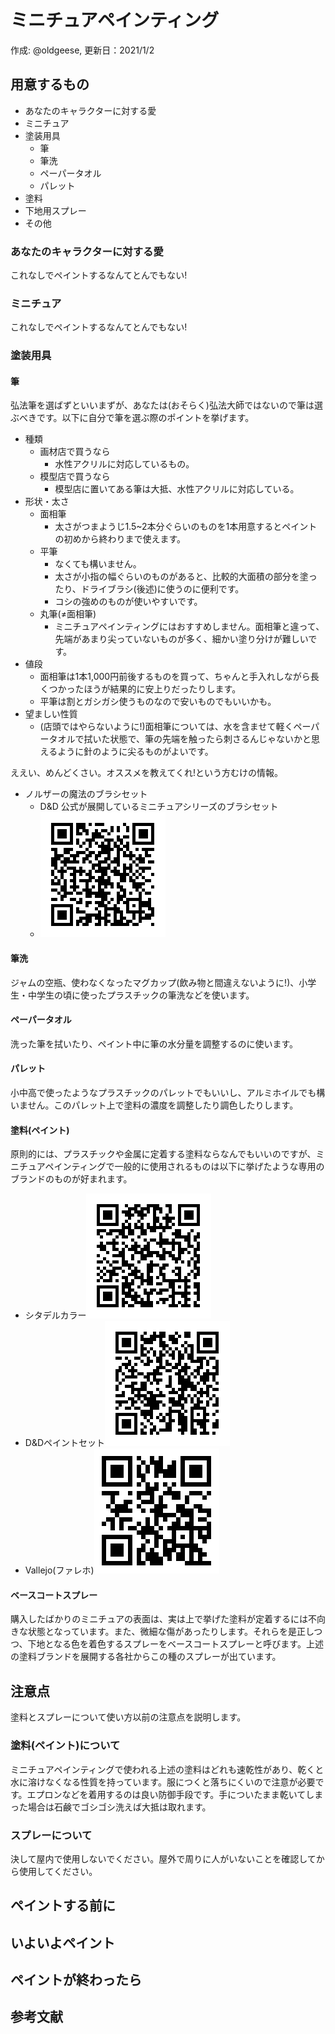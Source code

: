 # ミニチュアペインティング

作成: @oldgeese, 更新日：2021/1/2

## 用意するもの

* あなたのキャラクターに対する愛
* ミニチュア
* 塗装用具
  * 筆
  * 筆洗
  * ペーパータオル
  * パレット
* 塗料
* 下地用スプレー
* その他

### あなたのキャラクターに対する愛

これなしでペイントするなんてとんでもない!

### ミニチュア

これなしでペイントするなんてとんでもない!

### 塗装用具

#### 筆

弘法筆を選ばずといいまずが、あなたは(おそらく)弘法大師ではないので筆は選ぶべきです。以下に自分で筆を選ぶ際のポイントを挙げます。

* 種類
  * 画材店で買うなら
    * 水性アクリルに対応しているもの。
  * 模型店で買うなら
    * 模型店に置いてある筆は大抵、水性アクリルに対応している。
* 形状・太さ
  * 面相筆
    * 太さがつまようじ1.5~2本分ぐらいのものを1本用意するとペイントの初めから終わりまで使えます。
  * 平筆
    * なくても構いません。
    * 太さが小指の幅ぐらいのものがあると、比較的大面積の部分を塗ったり、ドライブラシ(後述)に使うのに便利です。
    * コシの強めのものが使いやすいです。
  * 丸筆(≠面相筆)
    * ミニチュアペインティングにはおすすめしません。面相筆と違って、先端があまり尖っていないものが多く、細かい塗り分けが難しいです。
* 値段
  * 面相筆は1本1,000円前後するものを買って、ちゃんと手入れしながら長くつかったほうが結果的に安上りだったりします。
  * 平筆は割とガシガシ使うものなので安いものでもいいかも。
* 望ましい性質
  * (店頭ではやらないように!)面相筆については、水を含ませて軽くペーパータオルで拭いた状態で、筆の先端を触ったら刺さるんじゃないかと思えるように針のように尖るものがよいです。



ええい、めんどくさい。オススメを教えてくれ!という方むけの情報。

* ノルザーの魔法のブラシセット
  * D&D 公式が展開しているミニチュアシリーズのブラシセット
  * ![dd_brushset](./dd_brushset.png)

#### 筆洗

ジャムの空瓶、使わなくなったマグカップ(飲み物と間違えないように!)、小学生・中学生の頃に使ったプラスチックの筆洗などを使います。

#### ペーパータオル

洗った筆を拭いたり、ペイント中に筆の水分量を調整するのに使います。

#### パレット

小中高で使ったようなプラスチックのパレットでもいいし、アルミホイルでも構いません。このパレット上で塗料の濃度を調整したり調色したりします。

#### 塗料(ペイント)

原則的には、プラスチックや金属に定着する塗料ならなんでもいいのですが、ミニチュアペインティングで一般的に使用されるものは以下に挙げたような専用のブランドのものが好まれます。

* シタデルカラー![citadel_color](./citadel_color.png)
* D&Dペイントセット![dd_paint](./dd_paint.png)
* Vallejo(ファレホ)![vallejo](./vallejo.png)

#### ベースコートスプレー

購入したばかりのミニチュアの表面は、実は上で挙げた塗料が定着するには不向きな状態となっています。また、微細な傷があったりします。それらを是正しつつ、下地となる色を着色するスプレーをベースコートスプレーと呼びます。上述の塗料ブランドを展開する各社からこの種のスプレーが出ています。

## 注意点

塗料とスプレーについて使い方以前の注意点を説明します。

### 塗料(ペイント)について

ミニチュアペインティングで使われる上述の塗料はどれも速乾性があり、乾くと水に溶けなくなる性質を持っています。服につくと落ちにくいので注意が必要です。エプロンなどを着用するのは良い防御手段です。手についたまま乾いてしまった場合は石鹸でゴシゴシ洗えば大抵は取れます。

### スプレーについて

決して屋内で使用しないでください。屋外で周りに人がいないことを確認してから使用してください。

## ペイントする前に

## いよいよペイント

## ペイントが終わったら

## 参考文献